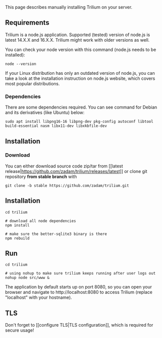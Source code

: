 This page describes manually installing Trilium on your server.

## Requirements

Trilium is a node.js application. Supported (tested) version of node.js is latest 14.X.X and 16.X.X. Trilium might work with older versions as well.

You can check your node version with this command (node.js needs to be installed):
~~~~
node --version
~~~~

If your Linux distribution has only an outdated version of node.js, you can take a look at the installation instruction on node.js website, which covers most popular distributions.

### Dependencies

There are some dependencies required. You can see command for Debian and its derivatives (like Ubuntu) below:

~~~~
sudo apt install libpng16-16 libpng-dev pkg-config autoconf libtool build-essential nasm libx11-dev libxkbfile-dev
~~~~

## Installation 

### Download
You can either download source code zip/tar from [[latest release|https://github.com/zadam/trilium/releases/latest]] or clone git repository **from stable branch** with 
~~~
git clone -b stable https://github.com/zadam/trilium.git
~~~

## Installation
~~~
cd trilium

# download all node dependencies
npm install

# make sure the better-sqlite3 binary is there
npm rebuild
~~~~

## Run

~~~~
cd trilium

# using nohup to make sure trilium keeps running after user logs out
nohup node src/www &
~~~~

The application by default starts up on port 8080, so you can open your browser and navigate to http://localhost:8080 to access Trilium (replace "localhost" with your hostname).

## TLS

Don't forget to [[configure TLS|TLS configuration]], which is required for secure usage!
